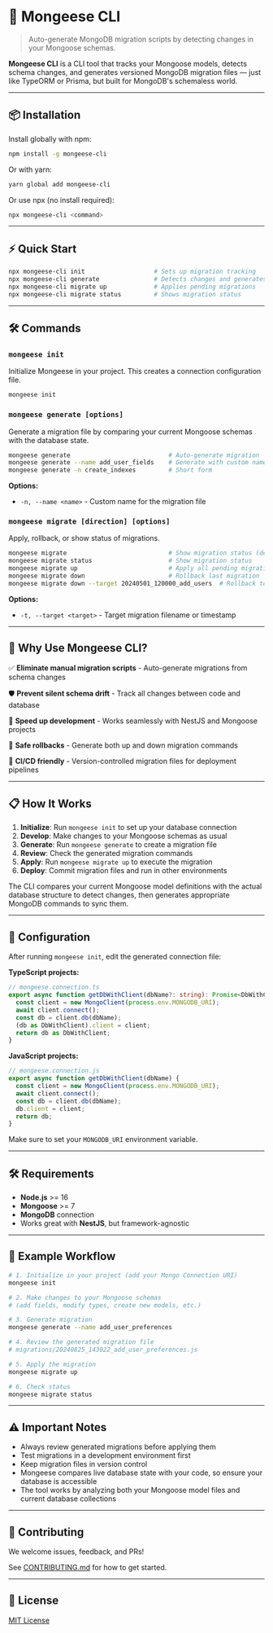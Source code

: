 # 🧬 Mongeese CLI

> Auto-generate MongoDB migration scripts by detecting changes in your Mongoose schemas.

**Mongeese CLI** is a CLI tool that tracks your Mongoose models, detects schema changes, and generates versioned MongoDB migration files — just like TypeORM or Prisma, but built for MongoDB's schemaless world.

---

## 📦 Installation

Install globally with npm:

```bash
npm install -g mongeese-cli
```

Or with yarn:

```bash
yarn global add mongeese-cli
```

Or use npx (no install required):

```bash
npx mongeese-cli <command>
```

---

## ⚡ Quick Start

```bash
npx mongeese-cli init                   # Sets up migration tracking
npx mongeese-cli generate               # Detects changes and generates migration
npx mongeese-cli migrate up             # Applies pending migrations
npx mongeese-cli migrate status         # Shows migration status
```

---

## 🛠 Commands

### `mongeese init`

Initialize Mongeese in your project. This creates a connection configuration file.

```bash
mongeese init
```

### `mongeese generate [options]`

Generate a migration file by comparing your current Mongoose schemas with the database state.

```bash
mongeese generate                           # Auto-generate migration
mongeese generate --name add_user_fields    # Generate with custom name
mongeese generate -n create_indexes         # Short form
```

**Options:**

- `-n, --name <name>` - Custom name for the migration file

### `mongeese migrate [direction] [options]`

Apply, rollback, or show status of migrations.

```bash
mongeese migrate                            # Show migration status (default)
mongeese migrate status                     # Show migration status
mongeese migrate up                         # Apply all pending migrations
mongeese migrate down                       # Rollback last migration
mongeese migrate down --target 20240501_120000_add_users  # Rollback to specific migration
```

**Options:**

- `-t, --target <target>` - Target migration filename or timestamp

---

## 🧠 Why Use Mongeese CLI?

✅ **Eliminate manual migration scripts** - Auto-generate migrations from schema changes

🛡 **Prevent silent schema drift** - Track all changes between code and database

🚀 **Speed up development** - Works seamlessly with NestJS and Mongoose projects

🔁 **Safe rollbacks** - Generate both up and down migration commands

🧩 **CI/CD friendly** - Version-controlled migration files for deployment pipelines

---

## 📋 How It Works

1. **Initialize**: Run `mongeese init` to set up your database connection
2. **Develop**: Make changes to your Mongoose schemas as usual
3. **Generate**: Run `mongeese generate` to create a migration file
4. **Review**: Check the generated migration commands
5. **Apply**: Run `mongeese migrate up` to execute the migration
6. **Deploy**: Commit migration files and run in other environments

The CLI compares your current Mongoose model definitions with the actual database structure to detect changes, then generates appropriate MongoDB commands to sync them.

---

## 🔧 Configuration

After running `mongeese init`, edit the generated connection file:

**TypeScript projects:**

```typescript
// mongeese.connection.ts
export async function getDbWithClient(dbName?: string): Promise<DbWithClient> {
  const client = new MongoClient(process.env.MONGODB_URI);
  await client.connect();
  const db = client.db(dbName);
  (db as DbWithClient).client = client;
  return db as DbWithClient;
}
```

**JavaScript projects:**

```javascript
// mongeese.connection.js
export async function getDbWithClient(dbName) {
  const client = new MongoClient(process.env.MONGODB_URI);
  await client.connect();
  const db = client.db(dbName);
  db.client = client;
  return db;
}
```

Make sure to set your `MONGODB_URI` environment variable.

---

## 🛠 Requirements

- **Node.js** >= 16
- **Mongoose** >= 7
- **MongoDB** connection
- Works great with **NestJS**, but framework-agnostic

---

## 📝 Example Workflow

```bash
# 1. Initialize in your project (add your Mongo Connection URI)
mongeese init

# 2. Make changes to your Mongoose schemas
# (add fields, modify types, create new models, etc.)

# 3. Generate migration
mongeese generate --name add_user_preferences

# 4. Review the generated migration file
# migrations/20240825_143022_add_user_preferences.js

# 5. Apply the migration
mongeese migrate up

# 6. Check status
mongeese migrate status
```

---

## ⚠️ Important Notes

- Always review generated migrations before applying them
- Test migrations in a development environment first
- Keep migration files in version control
- Mongeese compares live database state with your code, so ensure your database is accessible
- The tool works by analyzing both your Mongoose model files and current database collections

---

## 🤝 Contributing

We welcome issues, feedback, and PRs!

See [CONTRIBUTING.md](./CONTRIBUTING.md) for how to get started.

---

## 📄 License

[MIT License](./LICENSE)
